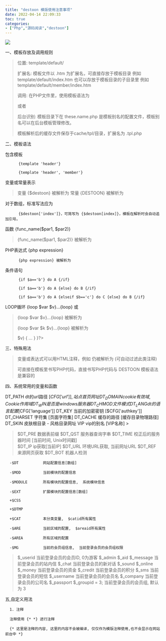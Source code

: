 ```yaml
---
title: "destoon 模版使用注意事项"
date: 2022-04-14 22:09:33
toc: true
categories:
- ["Php","源码阅读","destoon"]
---
```


![](https://file.wulicode.com/yuque/202208/04/16/4048WGjQB6Hg.png?x-oss-process=image/resize,h_62)


一、模板存放及调用规则
> 位置:
>       template/default/ 
> 
> 扩展名:
> 模板文件以 .htm 为扩展名，可直接存放于模板目录
> 例如 template/default/index.htm
> 也可以存放于模板目录的子目录里
> 例如 template/default/member/index.htm
> 
> 调用:
> 在PHP文件里，使用模板语法为
> <?php include template('index');?>
> 或者
> <?php include template('index', 'member');?>
> 
> 后台识别:
> 模板目录下在 these.name.php 是模板别名的配置文件，模板别名可以在后台模板管理修改。
> 
> 模板解析后的缓存文件保存于cache/tpl/目录，扩展名为 .tpl.php



二、模板语法

包含模板

          {template 'header'}

          {template 'header', 'member'}

变量或常量表示

> 变量 {$destoon} 被解析为 <?php echo $destoon;?>
> 常量 {DESTOON} 被解析为 <?php echo DESTOON;?>
> 

对于数组，标准写法应为

          {$destoon['index']}，可简写为 {$destoon[index]}，模板在解析时会自动追加引号。

函数 {func_name($par1, $par2)}

> {func_name($par1, $par2)} 被解析为
> <?php func_name($par1, $par2);?>


PHP表达式 {php expression}

          {php expression} 被解析为 

条件语句  

          {if $a=='b'} do A {/if}

          {if $a=='b'} do A {else} do B {/if}  

          {if $a=='b'} do A {elseif $b=='c'} do C {else} do B {/if}


LOOP循环 {loop $var $v}...{loop} 或
> {loop $var $v}...{loop} 被解析为
> <?php if(is_array($var)) { foreach($var as $v) { ... } }?>
> {loop $var $k $v}...{loop} 被解析为
> <?php if(is_array($var)) { foreach($var as $k=>$v) { ... } }?>


三、特殊用法
> 变量或表达式可以用HTML注释，例如 <!--{$destoon}--> 仍被解析为 <?php echo $destoon; ?> (可自动过滤此类注释)
> 
> 可直接在模板里书写PHP代码，直接书写PHP代码与 DESTOON 模板语法是兼容的
> 

四、系统常用的变量和函数

      
DT_PATH       dt的url路径   [$CFG['url']],  站点首页网址 DT_DOMAIN     cookie有效域,  Cookie作用域 DT_WIN        是否是windows服务器 DT_CHMOD      文件模式 DT_LANG       dt的语言配置      [$CFG['language']] DT_KEY        当前的加密密钥     [$CFG['authkey']] DT_CHARSET    字符集           [页面字符集] DT_CACHE      缓存的路径        [缓存目录物理路径] DT_SKIN       皮肤根目录 -  风格目录网址 VIP           vip的别名 [VIP名称] > 

> $DT_PRE       数据表前缀 
> $DT_QST       服务器查询字串 
> $DT_TIME      校正后的服务器时间 [当前时间, Unix时间戳]   
> $DT_IP        ip获取[当前IP] 
> $DT_URL       环境URL获取,  当前网址URL 
> $DT_REF       来源网页获取 
> $DT_BOT       机器人检测 


      -$DT           网站配置信息[数组] 

      -$MOD          当前模块的配置信息 

      -$MODULE       所有模块的配置信息,  系统模块信息 

      -$EXT          扩展模块的配置信息[数组] 

      +$CSS 

      +$DTMP 

      +$CAT          本分类变量,  $catid所有属性 

      -$ARE          当前区域的配置,  $areaid所有属性 

      -$AREA         所有区域的配置 

      -$MG           当前的会员组信息,  当前登录会员的会员组权限 

> $_userid                    当前登录会员的会员ID,  0为游客
> $_admin
> $_aid
> $_message           当前登录会员的站内信 
> $_chat             当前登录会员的新对话 
> $_sound
> $_online
> $_money             当前登录会员的资金 
> $_credit             当前登录会员的积分 
> $_sms               当前登录会员的短信 
> $_username           当前登录会员的会员名 
> $_company                    当前登录会员的公司名
> $_passport
> $_groupid = 3;       当前登录会员的会员组, 默认为 3   
> 

五,自定义用法

      1. 注释 

      注释使用 {* *} 进行注释 

      {* 这里是注释的内容, 这里的内容不会被编译, 仅仅作为模版注释使用,也不会显示在网站前台中 *}

